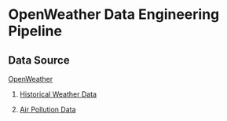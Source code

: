 # OpenWeather Data Engineering Pipeline

## Data Source
[OpenWeather](https://openweathermap.org/)

1. [Historical Weather Data](https://openweathermap.org/history)

2. [Air Pollution Data](https://openweathermap.org/api/air-pollution)